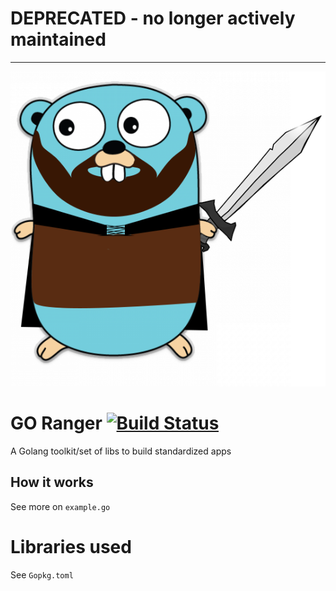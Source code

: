 # **DEPRECATED** - no longer actively maintained
---
<p align="center">
 <img alt="ranger" src="ranger.png" >
</p>

# GO Ranger [![Build Status](https://travis-ci.org/foodora/go-ranger.svg?branch=master)](https://travis-ci.org/foodora/go-ranger)

A Golang toolkit/set of libs to build standardized apps

## How it works

See more on ```example.go```

# Libraries used

See ```Gopkg.toml```

